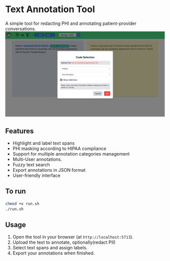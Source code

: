 # Text Annotation Tool

A simple tool for redacting PHI and annotating patient-provider conversations. 
![Screenshot](assets/screenshot.jpeg)


## Features

- Highlight and label text spans
- PHI masking according to HIPAA compliance
- Support for multiple annotation categories management
- Multi-User annotations.
- Fuzzy text search
- Export annotations in JSON format
- User-friendly interface

## To run
```bash
chmod +x run.sh
./run.sh
```

## Usage

1. Open the tool in your browser (at `http://localhost:5713`).
2. Upload the text to annotate, optionally(redact PII)
3. Select text spans and assign labels.
4. Export your annotations when finished.



